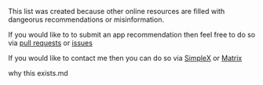 This list was created because other online resources are filled with dangeorus recommendations or misinformation.

If you would like to to submit an app recommendation then feel free to do so via [pull requests](https://github.com/imgalaxyhunter/Android-Apps-List/pulls) or [issues](https://github.com/imgalaxyhunter/Android-Apps-List/issues)

If you would like to contact me then you can do so via [SimpleX](https://simplex.chat/contact#/?v=2-5&smp=smp%3A%2F%2F6iIcWT_dF2zN_w5xzZEY7HI2Prbh3ldP07YTyDexPjE%3D%40smp10.simplex.im%2FVVm_iTguxgozSq_QNPIMJKt3yA8OqAWj%23%2F%3Fv%3D1-2%26dh%3DMCowBQYDK2VuAyEAGtCy-tAVAVvYnOtJ01ZDGApj_PnpbguavUWheJeyTT4%253D%26srv%3Drb2pbttocvnbrngnwziclp2f4ckjq65kebafws6g4hy22cdaiv5dwjqd.onion) or [Matrix](https://matrix.to/#/#galaxyhunter:matrix.org)


why this exists.md
